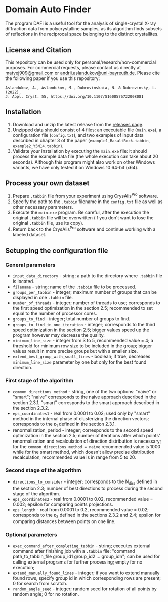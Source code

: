 # Domain Auto Finder
The program DAFi is a useful tool for the analysis of single-crystal X-ray diffraction data from polycrystalline samples, as its algorithm finds subsets of reflections in the reciprocal space belonging to the distinct crystallites.

## License and Citation
This repository can be used only for personal/research/non-commercial purposes. For commercial requests, please contact us directly at matvej909@gmail.com or andrii.aslandukov@uni-bayreuth.de. Please cite the following paper if you use this repository:

```
Aslandukov, A., Aslandukov, M., Dubrovinskaia, N. & Dubrovinsky, L. (2022). 
J. Appl. Cryst. 55, https://doi.org/10.1107/S1600576722008081
```

## Installation
1. Download and unzip the latest release from the [releases page](https://github.com/AsMaNick/Domain-Auto-Finder/releases).
2. Unzipped data should consist of 4 files: an executable file (`main.exe`), a configuration file (`config.txt`), and two examples of input data described in chapter 3 of the paper (`example1_BasaltRock.tabbin`, `example2_Y5N14.tabbin`).
3. Validate your installation by executing the `main.exe` file: it should process the example data file (the whole execution can take about 20 seconds). Although this program might also work on other Windows variants, we have only tested it on Windows 10 64-bit (x64).

## Process your own dataset
1. Prepare `.tabbin` file from your experiment using CrysAlis<sup>Pro</sup> software.
2. Specify the path to the `.tabbin` filename in the `config.txt` file as well as other necessary parameters.
3. Execute the `main.exe` program. Be careful, after the execution the original `.tabbin` file will be overwritten (if you don't want to lose the original `.tabbin` file, use its copy).
4. Return back to the CrysAlis<sup>Pro</sup> software and continue working with a labeled dataset.

## Setupping the configuration file
### General parameters
- `input_data_directory` - string; a path to the directory where `.tabbin` file is located.
- `filename` - string; name of the `.tabbin` file to be processed.
- `groups_per_tabbin` - integer; maximum number of groups that can be displayed in one `.tabbin` file.
- `number_of_threads` - integer; number of threads to use; corresponds to the first speed optimization in the section 2.5; recommended to set equal to the number of processor cores.
- `groups_to_find` - integer; total number of groups to find.
- `groups_to_find_in_one_iteration` - integer; corresponds to the third speed optimization in the section 2.5; bigger values speed up the program however may decrease the quality.
- `minimum_line_size` - integer from 3 to 5, recommended value = 4; a threshold for minimum row size to be included in the group; bigger values result in more precise groups but with a smaller size.
- `extend_best_group_with_small_lines` - boolean; if true, decreases `minimum_line_size` parameter by one but only for the best found direction.

### First stage of the algorithm
- `common_directions_method` - string, one of the two options: "naive" or "smart"; "naive" corresponds to the naive approach described in the section 2.3.1, "smart" corresponds to the smart approach described in the section 2.3.2.
- `eps_coordinates1` - real from 0.0001 to 0.02; used only by "smart" method in the internal phase of clusterizing the direction vectors; corresponds to the ε<sub>1</sub> defined in the section 2.3.1.
- renormalization_period - integer; corresponds to the second speed optimization in the section 2.5; number of iterations after which points' renormalization and recalculation of direction distribution is necessary; for the `common_directions_method = naive` recommended value is 1000 while for the smart method, which doesn't allow precise distribution recalculation, recommended value is in range from 5 to 20.

### Second stage of the algorithm
- `directions_to_consider` - integer; corresponds to the N<sub>dirs</sub> defined in the section 2.3; number of best directions to process during the second stage of the algorithm.
- `eps_coordinates2` - real from 0.0001 to 0.02, recommended value = 0.002; epsilon for comparing points projections.
- `eps_length` - real from 0.0001 to 0.2, recommended value = 0.02; corresponds to the ε<sub>2</sub> defined in the sections 2.3.2 and 2.4; epsilon for comparing distances between points on one line.

### Optional parameters
- `exec_command_after_completing_tabbin` - string; executes external command after finishing job with a `.tabbin` file: "command path_to_tabbin_file group_id1 group_id2 ... group_idn"; can be used for calling external programs for further processing; empty for no execution; 
- `extend_manually_found_lines` - integer; if you want to extend manually found rows, specify group id in which corresponding rows are present; 0 for search from scratch.
- `random_angle_seed` - integer; random seed for rotation of all points by random angle; 0 for no rotation.
